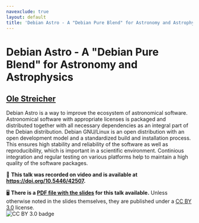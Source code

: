```yaml
---
navexclude: true
layout: default
title: 'Debian Astro - A "Debian Pure Blend" for Astronomy and Astrophysics'
---
```


# Debian Astro - A "Debian Pure Blend" for Astronomy and Astrophysics

## [Ole Streicher](../../speaker/TXTNZZ/)

Debian Astro is a way to improve the ecosystem of astronomical software. Astronomical software with appropriate licenses is packaged and distributed together with all necessary dependencies as an integral part of the Debian distribution. Debian GNU/Linux is an open distribution with an open development model and a standardized build and installation process. This ensures high stability and reliability of the software as well as reproducibility, which is important in a scientific environment. Continious integration and regular testing on various platforms help to maintain a high quality of the software packages.

🎥 **This talk was recorded on video and is available at <https://doi.org/10.5446/42507>.**

🖥 **There is a [PDF file with the slides](slides.pdf) for this talk available.** Unless otherwise noted in the slides themselves, they are published under a [CC BY 3.0](https://creativecommons.org/licenses/by/3.0/legalcode) license.  
![CC BY 3.0 badge](https://licensebuttons.net/l/by/3.0/80x15.png)